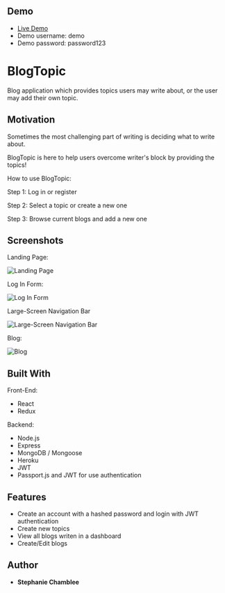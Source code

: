 ## Demo

- [Live Demo](https://blogtopic.netlify.com/)
- Demo username: demo
- Demo password: password123

# BlogTopic

Blog application which provides topics users may write about, or the user may add their own topic.

## Motivation

Sometimes the most challenging part of writing is deciding what to write about. 

BlogTopic is here to help users overcome writer's block by providing the topics! 

How to use BlogTopic:

Step 1: Log in or register

Step 2: Select a topic or create a new one

Step 3: Browse current blogs and add a new one

## Screenshots

Landing Page:

![Landing Page](https://image.ibb.co/c0i6i8/Screen_Shot_2018_05_18_at_3_07_56_PM.png)

Log In Form:

![Log In Form](https://image.ibb.co/eQY6i8/Screen_Shot_2018_05_18_at_3_08_21_PM.png)

Large-Screen Navigation Bar

![Large-Screen Navigation Bar](https://image.ibb.co/bGpqAo/Screen_Shot_2018_05_18_at_3_09_16_PM.png)

Blog:

![Blog](https://image.ibb.co/jzYvbT/Screen_Shot_2018_05_18_at_3_10_59_PM.png)

## Built With

Front-End:
* React
* Redux

Backend:
* Node.js
* Express
* MongoDB / Mongoose
* Heroku
* JWT
* Passport.js and JWT for use authentication

## Features

* Create an account with a hashed password and login with JWT authentication
* Create new topics
* View all blogs writen in a dashboard
* Create/Edit blogs

## Author

* **Stephanie Chamblee** 
